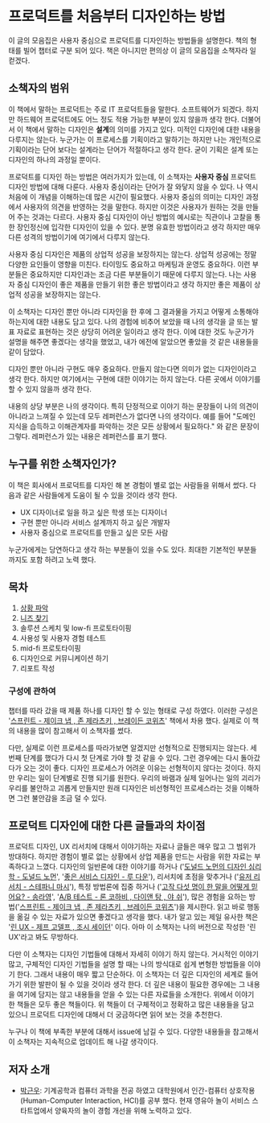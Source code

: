 # 프로덕트를 처음부터 디자인하는 방법

이 글의 모음집은 사용자 중심으로 프로덕트를 디자인하는 방법들을 설명한다. 책의 형태를 빌어 챕터로 구분 되어 있다.
책은 아니지만 편의상 이 글의 모음집을 소책자라 일컫겠다.

## 소책자의 범위

이 책에서 말하는 프로덕트는 주로 IT 프로덕트들을 말한다. 소프트웨어가 되겠다. 하지만 하드웨어 프로덕트에도 어느 정도 적용 가능한 부분이 있지 않을까 생각 한다. 더불어서 이 책에서 말하는 디자인은 **설계**의 의미를 가지고 있다. 미적인 디자인에 대한 내용을 다루지는 않는다. 누군가는 이 프로세스를 기획이라고 말하기는 하지만 나는 개인적으로 기획이라는 단어 보다는 설계라는 단어가 적절하다고 생각 한다. 굳이 기획은 설계 또는 디자인의 하나의 과정일 뿐이다.

프로덕트를 디자인 하는 방법은 여러가지가 있는데, 이 소책자는 **사용자 중심** 프로덕트 디자인 방법에 대해 다룬다. 사용자 중심이라는 단어가 잘 와닿지 않을 수 있다. 나 역시 처음에 이 개념을 이해하는데 많은 시간이 필요했다. 사용자 중심의 의미는 디자인 과정에서 사용자의 의견을 반영하는 것을 말한다. 하지만 이것은 사용자가 원하는 것을 만들어 주는 것과는 다르다. 사용자 중심 디자인이 아닌 방법의 예시로는 직관이나 고찰을 통한 장인정신에 입각한 디자인이 있을 수 있다. 분명 유효한 방법이라고 생각 하지만 매우 다른 성격의 방법이기에 여기에서 다루지 않는다.

사용자 중심 디자인은 제품의 상업적 성공을 보장하지는 않는다. 상업적 성공에는 정말 다양한 요인들이 영향을 미친다. 타이밍도 중요하고 마케팅과 운영도 중요하다. 이런 부분들은 중요하지만 디자인과는 조금 다른 부분들이기 때문에 다루지 않는다. 나는 사용자 중심 디자인이 좋은 제품을 만들기 위한 좋은 방법이라고 생각 하지만 좋은 제품이 상업적 성공을 보장하지는 않는다.

이 소책자는 디자인 뿐만 아니라 디자인을 한 후에 그 결과물을 가지고 어떻게 소통해야 하는지에 대한 내용도 담고 있다. 나의 경험에 비추어 보았을 때 나의 생각을 글 또는 발표 자료로 표현하는 것은 상당히 어려운 일이라고 생각 한다. 이에 대한 것도 누군가가 설명을 해주면 좋겠다는 생각을 했었고, 내가 에전에 알았으면 좋았을 것 같은 내용들을 같이 담았다.

디자인 뿐만 아니라 구현도 매우 중요하다. 만들지 않는다면 의미가 없는 디자인이라고 생각 한다. 하지만 여기에서는 구현에 대한 이야기는 하지 않는다. 다른 곳에서 이야기를 할 수 있지 않을까 생각 한다.

내용의 상당 부분은 나의 생각이다. 특히 단정적으로 이야기 하는 문장들이 나의 의견이 아니라고 느껴질 수 있는데 모두 레퍼런스가 없다면 나의 생각이다. 예를 들어 "도메인 지식을 습득하고 이해관계자를 파악하는 것은 모든 상황에서 필요하다." 와 같은 문장이 그렇다. 레퍼런스가 있는 내용은 레퍼런스를 표기 했다.

## 누구를 위한 소책자인가?

이 책은 회사에서 프로덕트를 디자인 해 본 경험이 별로 없는 사람들을 위해서 썼다.
다음과 같은 사람들에게 도움이 될 수 있을 것이라 생각 한다.

- UX 디자이너로 일을 하고 싶은 학생 또는 디자이너
- 구현 뿐만 아니라 서비스 설계까지 하고 싶은 개발자
- 사용자 중심으로 프로덕트를 만들고 싶은 모든 사람

누군가에게는 당연하다고 생각 하는 부분들이 있을 수도 있다. 최대한 기본적인 부분들까지도 포함 하려고 노력 했다.

## 목차

1. [상황 파악](chapter1.md)
2. [니즈 찾기](chapter2.md)
3. 솔루션 스케치 및 low-fi 프로토타이핑
4. 사용성 및 사용자 경험 테스트
5. mid-fi 프로토타이핑
6. 디자인으로 커뮤니케이션 하기
7. 리포트 작성

### 구성에 관하여

챕터를 따라 갔을 때 제품 하나를 디자인 할 수 있는 형태로 구성 하였다. 이러한 구성은 '[스프린트 - 제이크 냅 , 존 제라츠키 , 브레이든 코위츠](https://product.kyobobook.co.kr/detail/S000000597320)' 책에서 차용 했다. 실제로 이 책의 내용을 많이 참고해서 이 소책자를 썼다.

다만, 실제로 이런 프로세스를 따라가보면 알겠지만 선형적으로 진행되지는 않는다. 세 번째 단계를 했다가 다시 첫 단계로 가야 할 것 같을 수 있다. 그런 경우에는 다시 돌아갔다가 오는 것이 좋다. 디자인 프로세스가 어려운 이유는 선형적이지 않다는 것이다. 하지만 우리는 일이 단계별로 진행 되기를 원한다. 우리의 바램과 실제 일어나는 일의 괴리가 우리를 불안하고 괴롭게 만들지만 원래 디자인은 비선형적인 프로세스라는 것을 이해하면 그런 불안감을 조금 덜 수 있다.

## 프로덕트 디자인에 대한 다른 글들과의 차이점

프로덕트 디자인, UX 리서치에 대해서 이야기하는 자료나 글들은 매우 많고 그 범위가 방대하다. 하지만 경험이 별로 없는 상황에서 상업 제품을 만드는 사람을 위한 자료는 부족하다고 느꼈다. 디자인의 일반론에 대한 이야기를 하거나 ('[도널드 노먼의 디자인 심리학 - 도널드 노먼](https://product.kyobobook.co.kr/detail/S000001912962)', '[좋은 서비스 디자인 - 루 다운](https://product.kyobobook.co.kr/detail/S000001913039)'), 리서치에 초점을 맞추거나 ('[유저 리서치 - 스테파니 마시](https://product.kyobobook.co.kr/detail/S000001913024)'), 특정 방법론에 집중 하거나 ('[고작 다섯 명이 한 말을 어떻게 믿어요? - 송라영](https://product.kyobobook.co.kr/detail/S000214928147)', '[A/B 테스트 - 론 코하비 , 다이앤 탕 , 야 쉬](https://product.kyobobook.co.kr/detail/S000060625360)'), 많은 경험을 요하는 방법('[스프린트 - 제이크 냅 , 존 제라츠키 , 브레이든 코위츠](https://product.kyobobook.co.kr/detail/S000000597320)')을 제시한다. 읽고 바로 행동을 옮길 수 있는 자료가 있으면 좋겠다고 생각을 했다. 내가 알고 있는 제일 유사한 책은 '[린 UX - 제프 고델프 , 조시 세이던](https://product.kyobobook.co.kr/detail/S000211625721)' 이다. 아마 이 소책자는 나의 버전으로 작성한 '린 UX'라고 봐도 무방하다.

다만 이 소책자는 디자인 기법들에 대해서 자세히 이야기 하지 않는다. 거시적인 이야기 많고, 구체적인 디자인 기법들을 설명 할 때는 나의 방식대로 쉽게 변형한 방법들을 이야기 한다. 그래서 내용이 매우 짧고 단순하다. 이 소책자는 더 깊은 디자인의 세계로 들어가기 위한 발판이 될 수 있을 것이라 생각 한다. 더 깊은 내용이 필요한 경우에는 그 내용을 여기에 담지는 않고 내용들을 얻을 수 있는 다른 자료들을 소개한다. 위에서 이야기 한 책들은 모두 좋은 책들이다. 위 책들이 더 구체적이고 정확하고 많은 내용들을 담고 있으니 프로덕트 디자인에 대해서 더 궁금하다면 읽어 보는 것을 추천한다.

누구나 이 책에 부족한 부분에 대해서 issue에 남길 수 있다. 다양한 내용들을 참고해서 이 소책자는 지속적으로 업데이트 해 나갈 생각이다.

## 저자 소개

- [박근우](https://kwpark.io/): 기계공학과 컴퓨터 과학을 전공 하였고 대학원에서 인간-컴퓨터 상호작용 (Human-Computer Interaction, HCI)를 공부 했다. 현재 영유아 놀이 서비스 스타트업에서 양육자의 놀이 경험 개선을 위해 노력하고 있다.
